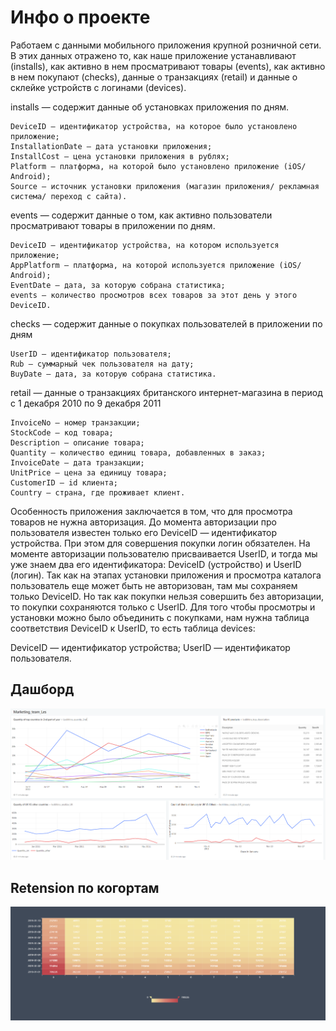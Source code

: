 # Инфо о проекте

Работаем с данными мобильного приложения крупной розничной сети. 
В этих данных отражено то, как наше приложение устанавливают (installs), как активно в нем просматривают товары (events), 
как активно в нем покупают (checks), данные о транзакциях (retail) и данные о склейке устройств с логинами (devices).

installs — содержит данные об установках приложения по дням.

    DeviceID — идентификатор устройства, на которое было установлено приложение;
    InstallationDate — дата установки приложения;
    InstallCost — цена установки приложения в рублях;
    Platform — платформа, на которой было установлено приложение (iOS/ Android);
    Source — источник установки приложения (магазин приложения/ рекламная система/ переход с сайта).

events — содержит данные о том, как активно пользователи просматривают товары в приложении по дням.

    DeviceID — идентификатор устройства, на котором используется приложение;
    AppPlatform — платформа, на которой используется приложение (iOS/ Android);
    EventDate — дата, за которую собрана статистика;
    events — количество просмотров всех товаров за этот день у этого DeviceID.

checks — содержит данные о покупках пользователей в приложении по дням

    UserID — идентификатор пользователя;
    Rub — суммарный чек пользователя на дату;
    BuyDate — дата, за которую собрана статистика.
    
retail — данные о транзакциях британского интернет-магазина в период с 1 декабря 2010 по 9 декабря 2011

    InvoiceNo – номер транзакции;
    StockCode – код товара;
    Description – описание товара;
    Quantity – количество единиц товара, добавленных в заказ;
    InvoiceDate – дата транзакции; 
    UnitPrice – цена за единицу товара;
    CustomerID – id клиента;
    Country – страна, где проживает клиент.


Особенность приложения заключается в том, что для просмотра товаров не нужна авторизация. 
До момента авторизации про пользователя известен только его DeviceID — идентификатор устройства. 
При этом для совершения покупки логин обязателен. На моменте авторизации пользователю присваивается UserID, и тогда мы уже знаем два его идентификатора: DeviceID (устройство) и UserID (логин). 
Так как на этапах установки приложения и просмотра каталога пользователь еще может быть не авторизован, там мы сохраняем только DeviceID. Но так как покупки нельзя совершить без авторизации, 
то покупки сохраняются только с UserID. Для того чтобы просмотры и установки можно было объединить с покупками, нам нужна таблица соответствия DeviceID к UserID, то есть таблица devices:

DeviceID — идентификатор устройства;
UserID — идентификатор пользователя.

## Дашборд
![Иллюстрация к проекту](https://github.com/AlenaLes/SQL/blob/main/Dashboard.PNG)

## Retension по когортам
![Иллюстрация к проекту](https://github.com/AlenaLes/SQL/blob/main/Cohorts_January_Retension.png)
